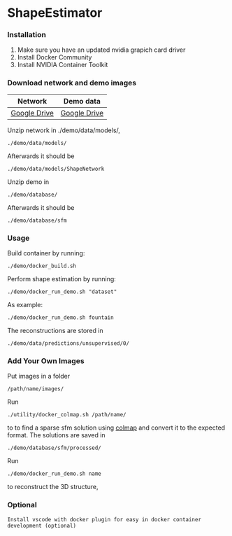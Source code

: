 # ShapeEstimator

### Installation
1. Make sure you have an updated nvidia grapich card driver
2. Install Docker Community
3. Install NVIDIA Container Toolkit

### Download network and demo images

| Network |  Demo data |
|---|---|
|[Google Drive](https://drive.google.com/file/d/1T0cyOM50Cj5evPGqWKCBNINpHXg4d763/view?usp=sharing)|[Google Drive](https://drive.google.com/file/d/1z7kX1gmeyTf3kAHFRsiaEdeVBbi71ZcL/view?usp=sharing)

 Unzip network in ./demo/data/models/,
```
./demo/data/models/
```
 Afterwards it should be 

```
./demo/data/models/ShapeNetwork
```
 Unzip demo in 
```
./demo/database/
```
Afterwards it should be 
```
./demo/database/sfm
```

### Usage

Build container by running: 
```
./demo/docker_build.sh
```
Perform shape estimation by running: 
```
./demo/docker_run_demo.sh "dataset"
```
As example:
```
./demo/docker_run_demo.sh fountain
```
The reconstructions are stored in 
```
./demo/data/predictions/unsupervised/0/
```

### Add Your Own Images
Put images in a folder 
```
/path/name/images/
```

Run 
```
./utility/docker_colmap.sh /path/name/
```
to to find a sparse sfm solution using [colmap](https://colmap.github.io/) and convert it to the expected format. The solutions are saved in

```
./demo/database/sfm/processed/
```

Run 
```
./demo/docker_run_demo.sh name
```
to reconstruct the 3D structure, 
### Optional
    Install vscode with docker plugin for easy in docker container development (optional)
